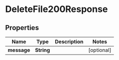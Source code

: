 

# DeleteFile200Response


## Properties

| Name | Type | Description | Notes |
|------------ | ------------- | ------------- | -------------|
|**message** | **String** |  |  [optional] |



